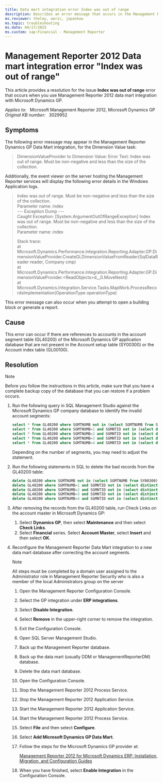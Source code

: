 ```yaml
---
title: Data mart integration error Index was out of range
description: Describes an error message that occurs in the Management Reporter 2012 data mart integration with Microsoft Dynamics GP. Provides a resolution.
ms.reviewer: theley, aeric, jopankow
ms.topic: troubleshooting
ms.date: 04/17/2025
ms.custom: sap:Financial - Management Reporter
---
```

# Management Reporter 2012 Data mart integration error "Index was out of range"

This article provides a resolution for the issue **Index was out of range** error that occurs when you use Management Reporter 2012 data mart integration with Microsoft Dynamics GP.

_Applies to:_ &nbsp; Microsoft Management Reporter 2012, Microsoft Dynamics GP  
_Original KB number:_ &nbsp; 3029952

## Symptoms

The following error message may appear in the Management Reporter Dynamics GP Data Mart integration, for the Dimension Value task:

> DimensionValueProvider to Dimension Value: Error Text: Index was out of range. Must be non-negative and less than the size of the collection.

Additionally, the event viewer on the server hosting the Management Reporter services will display the following error details in the Windows Application logs.

> Index was out of range. Must be non-negative and less than the size of the collection.  
Parameter name: index  
--- Exception Dump ---  
Caught Exception: [System.ArgumentOutOfRangeException] Index was out of range. Must be non-negative and less than the size of the collection.  
Parameter name: index
>
> Stack trace:  
 at Microsoft.Dynamics.Performance.Integration.Reporting.Adapter.GP.DimensionValueProvider.CreateGLDimensionValueFromReader(SqlDataReader reader, Company cmp)  
 at Microsoft.Dynamics.Performance.Integration.Reporting.Adapter.GP.DimensionValueProvider.\<ReadObjects>d__0.MoveNext()  
 at Microsoft.Dynamics.Integration.Service.Tasks.MapWork.ProcessRecordsImplementation(OperationType operationType)

This error message can also occur when you attempt to open a building block or generate a report.

## Cause

This error can occur if there are references to accounts in the account segment table (GL40200) of the Microsoft Dynamics GP application database that are not present in the Account setup table (SY00300) or the Account index table (GL00100).

## Resolution

> [!NOTE]
> Before you follow the instructions in this article, make sure that you have a complete backup copy of the database that you can restore if a problem occurs.

1. Run the following query in SQL Management Studio against the Microsoft Dynamics GP company database to identify the invalid account segments:

    ```sql
    select * from GL40200 where SGMTNUMB not in (select SGMTNUMB from SY00300)
    select * from GL40200 where SGMTNUMB=1 and SGMNTID not in (select distinct ACTNUMBR_1 from GL00100)
    select * from GL40200 where SGMTNUMB=2 and SGMNTID not in (select distinct ACTNUMBR_2 from GL00100)
    select * from GL40200 where SGMTNUMB=3 and SGMNTID not in (select distinct ACTNUMBR_3 from GL00100)
    select * from GL40200 where SGMTNUMB=4 and SGMNTID not in (select distinct ACTNUMBR_4 from GL00100)
    ```

    Depending on the number of segments, you may need to adjust the statement.

2. Run the following statements in SQL to delete the bad records from the GL40200 table:

    ```sql
    delete GL40200 where SGMTNUMB not in (select SGMTNUMB from SY00300)
    delete GL40200 where SGMTNUMB=1 and SGMNTID not in (select distinct ACTNUMBR_1 from GL00100)
    delete GL40200 where SGMTNUMB=2 and SGMNTID not in (select distinct ACTNUMBR_2 from GL00100)
    delete GL40200 where SGMTNUMB=3 and SGMNTID not in (select distinct ACTNUMBR_3 from GL00100)
    delete GL40200 where SGMTNUMB=4 and SGMNTID not in (select distinct ACTNUMBR_4 from GL00100)
    ```

3. After removing the records from the GL40200 table, run Check Links on the account master in Microsoft Dynamics GP:

    1. Select **Dynamics GP**, then select **Maintenance** and then select **Check Links**.
    2. Select **Financial** series. Select **Account Master**, select **Insert** and then select **OK**.

4. Reconfigure the Management Reporter Data Mart integration to a new data mart database after correcting the account segments.

    > [!NOTE]
    > All steps must be completed by a domain user assigned to the Administrator role in Management Reporter Security who is also a member of the local Administrators group on the server

    1. Open the Management Reporter Configuration Console.
    2. Select the GP integration under **ERP integrations**.
    3. Select **Disable Integration**.
    4. Select **Remove** in the upper-right corner to remove the integration.
    5. Exit the Configuration Console.
    6. Open SQL Server Management Studio.
    7. Back up the Management Reporter database.
    8. Back up the data mart (usually DDM or ManagementReporterDM) database.
    9. Delete the data mart database.
    10. Open the Configuration Console.
    11. Stop the Management Reporter 2012 Process Service.
    12. Stop the Management Reporter 2012 Application Service.
    13. Start the Management Reporter 2012 Application Service.
    14. Start the Management Reporter 2012 Process Service.
    15. Select **File** and then select **Configure**.
    16. Select **Add Microsoft Dynamics GP Data Mart**.
    17. Follow the steps for the Microsoft Dynamics GP provider at:

        [Management Reporter 2012 for Microsoft Dynamics ERP: Installation, Migration, and Configuration Guides](https://www.microsoft.com/download/details.aspx?id=5916)

   18. When you have finished, select **Enable Integration** in the Configuration Console.
